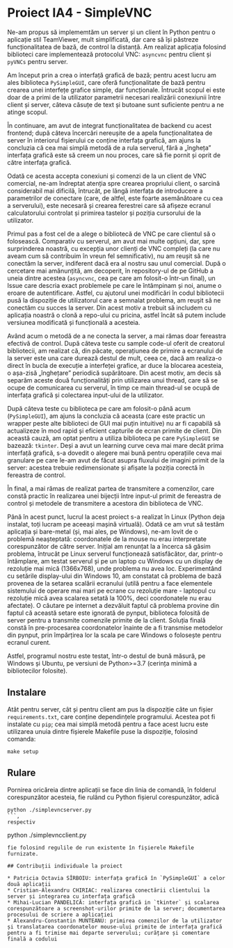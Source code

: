 # Proiect IA4 - SimpleVNC

Ne-am propus să implememtăm un server și un client în Python pentru o aplicație
stil TeamViewer, mult simplificată, dar care să își păstreze funcționalitatea
de bază, de control la distanță. Am realizat aplicația folosind biblioteci care
implementează protocolul VNC: `asyncvnc` pentru client și `pyVNCs` pentru server.

Am început prin a crea o interfață grafică de bază; pentru acest lucru am ales
biblioteca `PySimpleGUI`, care oferă funcționalitate de bază pentru crearea unei
interfețe grafice simple, dar funcționale. Întrucât scopul ei este doar de a
primi de la utilizator parametrii necesari realizării conexiunii între client
și server, câteva căsuțe de text și butoane sunt suficiente pentru a ne atinge
scopul.

În continuare, am avut de integrat funcționalitatea de backend cu acest
frontend; după câteva încercări nereușite de a apela funcționalitatea de server
în interiorul fișierului ce conține interfața grafică, am ajuns la concluzia că
cea mai simplă metodă de a rula serverul, fără a „îngheța” interfața grafică
este să creem un nou proces, care să fie pornit și oprit de către interfața
grafică.

Odată ce acesta accepta conexiuni și comenzi de la un client de VNC comercial,
ne-am îndreptat atenția spre crearea propriului client, o sarcină considerabil
mai dificilă, întrucât, pe lăngă interfața de introducere a parametrilor de
conectare (care, de altfel, este foarte asemănătoare cu cea a serverului), este
necesară și crearea ferestrei care să afișeze ecranul calculatorului controlat
și primirea tastelor și poziția cursorului de la utilizator.

Primul pas a fost cel de a alege o bibliotecă de VNC pe care clientul să o
folosească. Comparativ cu serverul, am avut mai multe opțiuni, dar, spre
surprinderea noastră, cu excepția unor clienți de VNC compleți (la care nu aveam
cum să contribuim în vreun fel semnificativ), nu am reușit să ne conectăm la
server, indiferent dacă era al nostru sau unul comercial. După o cercetare mai
amănunțită, am decoperit, în repository-ul de pe GitHub a uneia dintre acestea
(`asyncvnc`, cea pe care am folosit-o într-un final), un Issue care descria exact
problemele pe care le întâmpinam și noi, anume o eroare de autentificare.
Astfel, cu ajutorul unei modificări în codul bibliotecii pusă la dispoziție de
utilizatorul care a semnalat problema, am reușit să ne conectăm cu succes la
server. Din acest motiv a trebuit să includem cu aplicația noastră o clonă a
repo-ului cu pricina, astfel încât să putem include versiunea modificată și
funcțională a acesteia.

Având acum o metodă de a ne conecta la server, a mai rămas doar fereastra
efectivă de control. După câteva teste cu sample code-ul oferit de creatorul
bibliotecii, am realizat că, din păcate, operațiunea de primire a ecranului
de la server este una care durează destul de mult, ceea ce, dacă am realiza-o
direct în bucla de execuție a interfeței grafice, ar duce la blocarea acesteia,
o așa-zisă „înghețare” periodică supărătoare. Din acest motiv, am decis să
separăm aceste două funcționalități prin utilizarea unui thread, care să se
ocupe de comunicarea cu serverul, în timp ce main thread-ul se ocupă de
interfața grafică și colectarea input-ului de la utilizator.

După câteva teste cu biblioteca pe care am folosit-o până acum (`PySimpleGUI`), am
ajuns la concluzia că aceasta (care este practic un wrapper peste alte
biblioteci de GUI mai puțin intuitive)	nu ar fi capabilă să actualizeze în mod
rapid și eficient capturile de ecran primite de client. Din această cauză, am
optat pentru a utiliza biblioteca pe care `PySimpleGUI` se bazează: `tkinter`.
Deși a avut un learning curve ceva mai mare decât prima interfață grafică, s-a
dovedit o alegere mai bună pentru operațiile ceva mai granulare pe care le-am
avut de făcut asupra fluxului de imagini primit de la server: acestea trebuie
redimensionate și afișate la poziția corectă în fereastra de control.

În final, a mai rămas de realizat partea de transmitere a comenzilor, care
constă practic în realizarea unei bijecții între input-ul primit de fereastra
de control și metodele de transmitere a acestora din biblioteca de VNC.

Până în acest punct, lucrul la acest proiect s-a realizat în Linux (Python deja
instalat, toți lucram pe aceeași mașină virtuală). Odată ce am vrut să testăm
aplicația și bare-metal (și, mai ales, pe Windows), ne-am lovit de o problemă
neașteptată: coordonatele de la mouse nu erau interpretate corespunzător de
către server. Inițial am renunțat la a încerca să găsim problema, întrucât pe
Linux serverul funcționează satisfăcător, dar, printr-o întâmplare, am testat
serverul și pe un laptop cu Windows cu un display de rezoluție mai mică
(1366x768), unde problema nu avea loc. Experimentând cu setările display-ului
din Windows 10, am constatat că problema de bază provenea de la setarea scalării
ecranului (utilă pentru a face elementele sistemului de operare mai mari pe
ecrane cu rezoluție mare - laptopul cu rezoluție mică avea scalarea setată la
100%, deci coordonatele nu erau afectate). O căutare pe internet a dezvăluit
faptul că problema provine din faptul că această setare este ignorată de pynput,
biblioteca folosită de server pentru a transmite comenzile primite de la client.
Soluția finală constă în pre-procesarea coordonatelor înainte de a fi transmise
metodelor din pynput, prin împărțirea lor la scala pe care Windows o folosește
pentru ecranul curent.

Astfel, programul nostru este testat, într-o destul de bună măsură, pe Windows
și Ubuntu, pe versiuni de Python>=3.7 (cerința minimă a bibliotecilor folosite).

## Instalare

Atât pentru server, cât și pentru client am pus la dispoziție câte un fișier
`requirements.txt`, care conține dependințele programului. Acestea pot fi
instalate cu `pip`; cea mai simplă metodă pentru a face acest lucru este
utilizarea unuia dintre fișierele Makefile puse la dispoziție, folosind comanda:
```
make setup
```

## Rulare

Pornirea oricăreia dintre aplicații se face din linia de comandă, în folderul
corespunzător acesteia, fie rulând cu Python fișierul corespunzător, adică
```
python ./simplevncserver.py
```,
respectiv
```
python ./simplevncclient.py
```,
fie folosind regulile de run existente în fișierele Makefile furnizate.

## Contribuții individuale la proiect

* Patricia Octavia SÎRBOIU: interfața grafică în `PySimpleGUI` a celor două aplicații
* Cristian-Alexandru CHIRIAC: realizarea conectării clientului la server și integrarea cu interfața grafică
* Mihai-Lucian PANDELICĂ: interfața grafică in `tkinter` și scalarea corespunzătoare a screenshot-urilor primite de la server; documentarea procesului de scriere a aplicației
* Alexandru-Constantin MUNTEANU: primirea comenzilor de la utilizator și translatarea coordonatelor mouse-ului primite de interfața grafică pentru a fi trimise mai departe serverului; curățare și comentare finală a codului